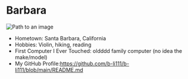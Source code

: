 # Barbara

![Path to an image](myphoto.jpg)

- Hometown: Santa Barbara, California 
- Hobbies: Violin, hiking, reading
- First Computer I Ever Touched: oldddd family computer (no idea the make/model)
- My GitHub Profile:https://github.com/b-li111/b-li111/blob/main/README.md

